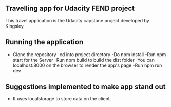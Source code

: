 ## Travelling app for Udacity FEND project

This travel application is the Udacity capstone project developed by Kingsley

## Running the application

- Clone the repository
  -cd into project directory
  -Do npm install
  -Run npm start for the Server
  -Run npm build to build the dist folder
  -You can localhost:8000 on the browser to render the app's page
  -Run npm run dev

## Suggestions implemented to make app stand out

- It uses localstorage to store data on the client.
